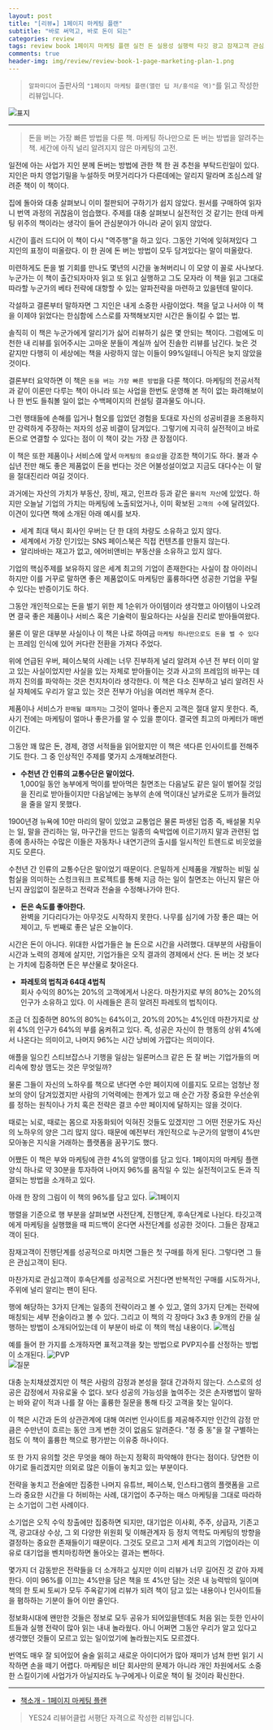 ```yaml
---  
layout: post  
title: "[리뷰★] 1페이지 마케팅 플랜"  
subtitle: "바로 써먹고, 바로 돈이 되는"  
categories: review  
tags: review book 1페이지 마케팅 플랜 실전 돈 실용성 실행력 타깃 광고 잠재고객 관심고객 신뢰 경험 팬 생애가치 추천시스템   
comments: true  
header-img: img/review/review-book-1-page-marketing-plan-1.png
---  
```

  
> `알파미디어` 출판사의 `"1페이지 마케팅 플랜(앨런 딥 저/홍석윤 역)"`를 읽고 작성한 리뷰입니다.  

![표지](https://theorydb.github.io/assets/img/review/review-book-1-page-marketing-plan-1.png)  

---

> 돈을 버는 가장 빠른 방법을 다룬 책. 마케팅 하나만으로 돈 버는 방법을 알려주는 책. 세간에 아직 널리 알려지지 않은 마케팅의 고전.

일전에 아는 사업가 지인 분께 돈버는 방법에 관한 책 한 권 추천을 부탁드린일이 있다. 지인은 마치 영업기밀을 누설하듯 머뭇거리다가 다른데에는 알리지 말라며 조심스레 알려준 책이 이 책이다. 

집에 돌아와 대충 살펴보니 이미 절판되어 구하기가 쉽지 않았다. 원서를 구매하여 읽자니 번역 과정의 귀찮음이 엄습했다. 주제를 대충 살펴보니 실전적인 것 같기는 한데 마케팅 위주의 책이라는 생각이 들어 관심분야가 아니라 굳이 읽지 않았다. 

시간이 흘러 드디어 이 책이 다시 "역주행"을 하고 있다. 그동안 기억에 잊혀져있다 그 지인의 표정이 떠올랐다. 이 한 권에 돈 버는 방법이 모두 담겨있다는 말이 떠올랐다. 

미련하게도 돈을 벌 기회를 만나도 몇년의 시간을 놓쳐버리니 이 모양 이 꼴로 사나보다. 누군가는 이 책이 출간되자마자 읽고 또 읽고 실행하고 그도 모자라 이 책을 읽고 그대로 따라할 누군가의 베타 전략에 대항할 수 있는 알파전략을 마련하고 있을텐데 말이다. 

각설하고 결론부터 말하자면 그 지인은 내게 소중한 사람이었다. 책을 덮고 나서야 이 책을 이제야 읽었다는 한심함에 스스로를 자책해보지만 시간은 돌이킬 수 없는 법. 

솔직히 이 책은 누군가에게 알리기가 싫어 리뷰하기 싫은 몇 안되는 책이다. 그럼에도 미천한 내 리뷰를 읽어주시는 고마운 분들이 계실까 싶어 진솔한 리뷰를 남긴다. 늦은 것 같지만 다행히 이 세상에는 책을 사랑하지 않는 이들이 99%일테니 아직은 늦지 않았을 것이다.

결론부터 요약하면 이 책은 `돈을 버는 가장 빠른 방법`을 다룬 책이다. 마케팅의 전공서적과 같이 이론만 다루는 책이 아니라 또는 사업을 한번도 운영해 본 적이 없는 화려해보이나 한 번도 들춰볼 일이 없는 수백페이지의 컨설팅 결과물도 아니다. 

그런 행태들에 손해를 입거나 혐오를 입었던 경험을 토대로 자신의 성공비결을 조용하지만 강력하게 주장하는 저자의 성공 비결이 담겨있다. 그렇기에 지극히 실전적이고 바로 돈으로 연결할 수 있다는 점이 이 책이 갖는 가장 큰 장점이다.

이 책은 또한 제품이나 서비스에 앞서 `마케팅의 중요성`을 강조한 책이기도 하다. 불과 수십년 전만 해도 좋은 제품없이 돈을 번다는 것은 어불성설이었고 지금도 대다수는 이 말을 절대진리라 여길 것이다. 

과거에는 자산의 가치가 부동산, 장비, 재고, 인프라 등과 같은 `물리적 자산`에 있었다. 하지만 오늘날 기업의 가치는 마케팅에 노출되었거나, 이미 확보된 `고객의 수`에 달려있다. 이견이 있다면 책에 소개된 아래 예시를 보자.

* 세계 최대 택시 회사인 우버는 단 한 대의 차량도 소유하고 있지 않다. 
* 세계에서 가장 인기있는 SNS 페이스북은 직접 컨텐츠를 만들지 않는다. 
* 알리바바는 재고가 없고, 에어비앤비는 부동산을 소유하고 있지 않다. 

기업의 핵심주제를 보유하지 않은 세계 최고의 기업이 존재한다는 사실이 참 아이러니 하지만 이를 거꾸로 말하면 좋은 제품없이도 마케팅만 훌륭하다면 성공한 기업을 꾸릴 수 있다는 반증이기도 하다. 

그동안 개인적으로는 돈을 벌기 위한 제 1순위가 아이템이라 생각했고 아이템이 나오려면 결국 좋은 제품이나 서비스 혹은 기술력이 필요하다는 사실을 진리로 받아들여왔다.

물론 이 말은 대부분 사실이나 이 책은 나로 하여금 `마케팅 하나만으로도 돈을 벌 수 있다`는 프레임 인식에 있어 커다란 전환을 가져다 주었다. 

위에 언급된 우버, 페이스북의 사례는 너무 진부하게 널리 알려져 수년 전 부터 이미 알고 있는 사실이었지만 사실을 있는 자체로 받아들이는 것과 사고의 프레임의 바꾸는 데 까지 진의를 파악하는 것은 천지차이라 생각한다. 이 책은 다소 진부하고 널리 알려진 사실 자체에도 우리가 알고 있는 것은 전부가 아님을 여러번 깨우쳐 준다. 

제품이나 서비스가 `판매될 떄까지는` 그것이 얼마나 좋은지 고객은 절대 알지 못한다. 즉, 사기 전에는 마케팅이 얼마나 좋은가를 알 수 있을 뿐이다. 결국엔 최고의 마케터가 매번 이긴다.

그동안 꽤 많은 돈, 경제, 경영 서적들을 읽어왔지만 이 책은 색다른 인사이트를 전해주기도 한다. 그 중 인상적인 주제를 몇가지 소개해보려한다. 

* __수천년 간 인류의 교통수단은 말이었다.__  
1,000일 동안 농부에게 먹이를 받아먹은 칠면조는 다음날도 같은 일이 벌어질 것임을 진리로 받아들이지만 다음날에는 농부의 손에 먹이대신 날카로운 도끼가 들려있을 줄을 알지 못했다. 

1900년경 뉴욕에 10만 마리의 말이 있었고 교통업은 물론 파생된 업종 즉, 배설물 치우는 일, 말을 관리하는 일, 마구간을 만드는 일종의 숙박업에 이르기까지 말과 관련된 업종에 종사하는 수많은 이들은 자동차나 내연기관의 출시를 일시적인 트렌드로 비웃었을지도 모른다. 

수천년 간 인류의 교통수단은 말이었기 때문이다. 은밀하게 신제품을 개발하는 비밀 실험실을 의미하는 스컹크워크 프로젝트를 통해 지금 하는 일이 칠면조는 아닌지 말은 아닌지 끊임없이 질문하고 전략과 전술을 수정해나가야 한다. 

* __돈은 속도를 좋아한다.__  
완벽을 기다리다가는 아무것도 시작하지 못한다. 나무를 심기에 가장 좋은 떄는 어제이고, 두 번째로 좋은 날은 오늘이다. 

시간은 돈이 아니다. 위대한 사업가들은 늘 돈으로 시간을 사려했다. 대부분의 사람들이 시간과 노력의 경제에 살지만, 기업가들은 오직 결과의 경제에서 산다. 돈 버는 것 보다는 가치에 집중하면 돈은 부산물로 찾아온다. 

* __파레토의 법칙과 64대 4법칙__  
회사 수익의 80%는 20%의 고객에게서 나온다. 마찬가지로 부의 80%는 20%의 인구가 소유하고 있다. 이 사례들은 흔히 알려진 파레토의 법칙이다. 

조금 더 집중하면 80%의 80%는 64%이고, 20%의 20%는 4%인데 마찬가지로 상위 4%의 인구가 64%의 부를 움켜쥐고 있다. 즉, 성공은 자신이 한 행동의 상위 4%에서 나온다는 의미이고, 나머지 96%는 시간 낭비에 가깝다는 의미이다. 

애플을 일으킨 스티브잡스나 기행을 일삼는 일론머스크 같은 돈 잘 버는 기업가들의 머리속에 항상 맴도는 것은 무엇일까? 

물론 그들이 자신의 노하우를 책으로 낸다면 수만 페이지에 이를지도 모르는 엄청난 정보의 양이 담겨있겠지만 사람의 기억력에는 한계가 있고 매 순간 가장 중요한 우선순위를 정하는 원칙이나 가치 혹은 전략은 결코 수만 페이지에 달하지는 않을 것이다. 

때로는 뇌로, 때로는 몸으로 자동화되어 익혀진 것들도 있겠지만 그 어떤 전문가도 자신의 노하우의 양은 그리 많지 않다. 때문에 예전부터 개인적으로 누군가의 알맹이 4%만 모아놓은 지식을 거래하는 플랫폼을 꿈꾸기도 했다.

어쨌든 이 책은 부와 마케팅에 관한 4%의 알맹이를 담고 있다. 1페이지의 마케팅 플랜 양식 하나로 약 30분을 투자하여 나머지 96%를 움직일 수 있는 실전적이고도 돈과 직결되는 방법을 소개하고 있다. 

아래 한 장의 그림이 이 책의 96%를 담고 있다. 
![1페이지](https://theorydb.github.io/assets/img/review/review-book-1-page-marketing-plan-3.png)  

행렬을 기준으로 행 부분을 살펴보면 사전단계, 진행단계, 후속단계로 나뉜다. 타깃고객에게 마케팅을 실행했을 때 피드백이 온다면 사전단계를 성공한 것이다. 그들은 잠재고객이 된다. 

잠재고객이 진행단계를 성공적으로 마치면 그들은 첫 구매를 하게 된다. 그렇다면 그 들은 관심고객이 된다. 

마찬가지로 관심고객이 후속단계를 성공적으로 거친다면 반복적인 구매를 시도하거나, 주위에 널리 알리는 팬이 된다.

행에 해당하는 3가지 단계는 일종의 전략이라고 볼 수 있고, 열의 3가지 단계는 전략에 매칭되는 세부 전술이라고 볼 수 있다. 그리고 이 책의 각 장마다 3x3 총 9개의 칸을 실행하는 방법이 소개되어있는데 이 부분이 바로 이 책의 핵심 내용이다. 
![핵심](https://theorydb.github.io/assets/img/review/review-book-1-page-marketing-plan-2.png)  

예를 들어 한 가지를 소개하자면 표적고객을 찾는 방법으로 PVP지수를 산정하는 방법이 소개된다.
![PVP](https://theorydb.github.io/assets/img/review/review-book-1-page-marketing-plan-4.png)  
![질문](https://theorydb.github.io/assets/img/review/review-book-1-page-marketing-plan-5.png)  

대충 눈치채셨겠지만 이 책은 사람의 감정과 본성을 절대 간과하지 않는다. 스스로의 성공은 감정에서 자유로울 수 없다. 보다 성공의 가능성을 높여주는 것은 손자병법이 말하는 바와 같이 적과 나를 잘 아는 훌륭한 질문을 통해 타깃 고객을 찾는 일이다. 

이 책은 시간과 돈의 상관관계에 대해 여러번 인사이트를 제공해주지만 인간의 감정 만큼은 수만년이 흐르는 동안 크게 변한 것이 없음도 알려준다. "정 중 동"을 잘 구별하는 점도 이 책이 훌륭한 책으로 평가받는 이유중 하나이다.

또 한 가지 유의할 것은 무엇을 해야 하는지 정확히 파악해야 한다는 점이다. 당연한 이야기로 들리겠지만 의외로 많은 이들이 놓치고 있는 부분이다. 

전략을 놓치고 전술에만 집중한 나머지 유튜브, 페이스북, 인스타그램의 플랫폼을 고르느라 중요한 시간을 다 허비하는 사례, 대기업이 추구하는 매스 마케팅을 그대로 따라하는 소기업이 그런 사례이다.

소기업은 오직 수익 창출에만 집중하면 되지만, 대기업은 이사회, 주주, 상급자, 기존고객, 광고대상 수상, 그 외 다양한 위원회 및 이해관계자 등 정치 역학도 마케팅의 방향을 결정하는 중요한 존재들이기 때문이다. 그것도 모르고 그저 세계 최고의 기업이라는 이유로 대기업을 벤치마킹하면 돌아오는 결과는 뻔하다.

몇가지 더 감동받은 전략들을 더 소개하고 싶지만 이미 리뷰가 너무 길어진 것 같아 자제한다. 이미 96%를 이끄는 4%만을 담은 책을 또 4%만 담는 것은 내 능력밖의 일이며 책의 한 토씨 토씨가 모두 주옥같기에 리뷰가 되려 책이 담고 있는 내용이나 인사이트들을 폄하하는 기분이 들어 이만 줄인다.

정보화시대에 왠만한 것들은 정보로 모두 공유가 되어있을텐데도 처음 읽는 듯한 인사이트들과 실행 전략이 많아 읽는 내내 놀라웠다. 아니 어쩌면 그동안 우리가 알고 있다고 생각했던 것들이 모르고 있는 일이었기에 놀라웠는지도 모르겠다. 

번역도 매우 잘 되어있어 술술 읽히고 새로운 아이디어가 많아 재미가 넘쳐 한번 읽기 시작하면 손을 떼기 어렵다. 마케팅은 비단 회사만의 문제가 아니라 개인 차원에서도 소중한 스킬이기에 사업가가 아닐지라도 누구에게나 이로운 책이 될 것이라 확신한다. 

---

* [책소개 - 1페이지 마케팅 플랜](http://www.yes24.com/Product/Goods/116413780)

> YES24 리뷰어클럽 서평단 자격으로 작성한 리뷰입니다.